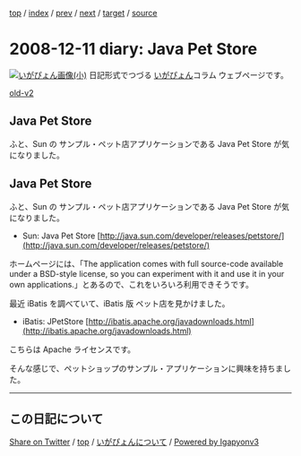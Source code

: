 [top](../index.html) 
 / [index](index.html) 
 / [prev](ig081210.html) 
 / [next](ig081216.html) 
 / [target](https://igapyon.github.io/diary/2008/ig081211.html) 
 / [source](https://github.com/igapyon/diary/blob/master/2008/ig081211.src.md) 

2008-12-11 diary: Java Pet Store
=====================================================================================================
[![いがぴょん画像(小)](https://igapyon.github.io/diary/images/iga200306s.jpg "いがぴょん")](https://igapyon.github.io/diary/memo/memoigapyon.html) 日記形式でつづる [いがぴょん](https://igapyon.github.io/diary/memo/memoigapyon.html)コラム ウェブページです。

[old-v2](ig081211-orig.html)

## Java Pet Store

ふと、Sun の サンプル・ペット店アプリケーションである Java Pet Store が気になりました。


## Java Pet Store

ふと、Sun の サンプル・ペット店アプリケーションである Java Pet Store が気になりました。

* Sun: Java Pet Store
  [http://java.sun.com/developer/releases/petstore/](http://java.sun.com/developer/releases/petstore/)

ホームページには、「The application comes with full source-code available under a
BSD-style license, so you can experiment with it and use it in your own
applications.」とあるので、これをいろいろ利用できそうです。

最近 iBatis を調べていて、iBatis 版 ペット店を見かけました。

* iBatis: JPetStore
  [http://ibatis.apache.org/javadownloads.html](http://ibatis.apache.org/javadownloads.html)

こちらは Apache ライセンスです。

そんな感じで、ペットショップのサンプル・アプリケーションに興味を持ちました。


----------------------------------------------------------------------------------------------------

## この日記について

[Share on Twitter](https://twitter.com/intent/tweet?hashtags=igapyon%2Cdiary%2C%E3%81%84%E3%81%8C%E3%81%B4%E3%82%87%E3%82%93&text=Java+Pet+Store&url=https%3A%2F%2Figapyon.github.io%2Fdiary%2F2008%2Fig081211.html) / [top](../index.html) / [いがぴょんについて](https://igapyon.github.io/diary/memo/memoigapyon.html) / [Powered by Igapyonv3](https://github.com/igapyon/igapyonv3)
